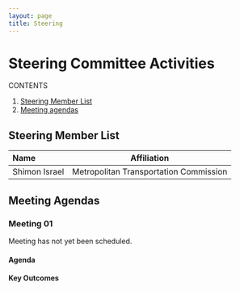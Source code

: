 ```yaml
---
layout: page
title: Steering
---
```


# Steering Committee Activities

CONTENTS

1. [Steering Member List](#steering-member-list)
2. [Meeting agendas](#meeting-agendas)

## Steering Member List

| **Name**                                  | **Affiliation**                       |
|:------------------------------------------|---------------------------------------|
| Shimon Israel                             | Metropolitan Transportation Commission| 


## Meeting Agendas

### Meeting 01
Meeting has not yet been scheduled.

#### Agenda
#### Key Outcomes

